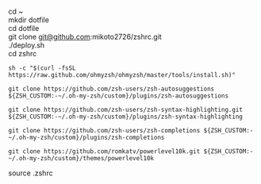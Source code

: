 cd ~  
mkdir dotfile  
cd dotfile  
git clone git@github.com:mikoto2726/zshrc.git  
./deploy.sh  
cd zshrc  
```
sh -c "$(curl -fsSL https://raw.github.com/ohmyzsh/ohmyzsh/master/tools/install.sh)"  
```
```
git clone https://github.com/zsh-users/zsh-autosuggestions ${ZSH_CUSTOM:-~/.oh-my-zsh/custom}/plugins/zsh-autosuggestions  
```
```
git clone https://github.com/zsh-users/zsh-syntax-highlighting.git ${ZSH_CUSTOM:-~/.oh-my-zsh/custom}/plugins/zsh-syntax-highlighting  
```
```
git clone https://github.com/zsh-users/zsh-completions ${ZSH_CUSTOM:-~/.oh-my-zsh/custom}/plugins/zsh-completions  
```
```
git clone https://github.com/romkatv/powerlevel10k.git ${ZSH_CUSTOM:-~/.oh-my-zsh/custom}/themes/powerlevel10k  
```
source .zshrc  


